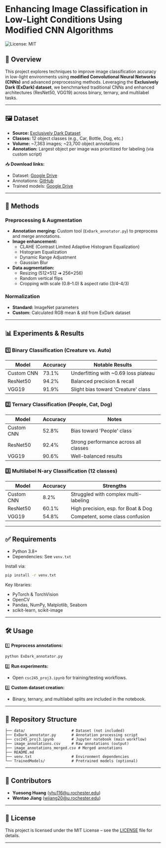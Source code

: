 # Enhancing Image Classification in Low-Light Conditions Using Modified CNN Algorithms

![License: MIT](https://img.shields.io/badge/License-MIT-yellow.svg)

## 🚀 Overview

This project explores techniques to improve image classification accuracy in low-light environments using **modified Convolutional Neural Networks (CNNs)** and advanced preprocessing methods. Leveraging the **Exclusively Dark (ExDark) dataset**, we benchmarked traditional CNNs and enhanced architectures (ResNet50, VGG19) across binary, ternary, and multilabel tasks.

---

## 🖼️ Dataset

- **Source:** [Exclusively Dark Dataset](https://github.com/cs-chan/Exclusively-Dark-Image-Dataset)
- **Classes:** 12 object classes (e.g., Car, Bottle, Dog, etc.)
- **Volume:** ~7,363 images; ~23,700 object annotations
- **Annotation:** Largest object per image was prioritized for labeling (via custom script)

📥 **Download links:**
- Dataset: [Google Drive](https://drive.google.com/file/d/1BHmPgu8EsHoFDDkMGLVoXIlCth2dW6Yx/view?usp=sharing)
- Annotations: [GitHub](https://github.com/cs-chan/Exclusively-Dark-Image-Dataset/tree/master/Groundtruth)
- Trained models: [Google Drive](https://drive.google.com/drive/folders/125vwohSUWu_U0SKjGf_yUEYx9faGN7Bt?usp=sharing)

---

## 🔧 Methods

### Preprocessing & Augmentation

- **Annotation merging:** Custom tool (`ExDark_annotator.py`) to preprocess and merge annotations.
- **Image enhancement:**
    - CLAHE (Contrast Limited Adaptive Histogram Equalization)
    - Histogram Equalization
    - Dynamic Range Adjustment
    - Gaussian Blur
- **Data augmentation:**
    - Resizing (512×512 ➔ 256×256)
    - Random vertical flips
    - Cropping with scale (0.8–1.0) & aspect ratio (3/4–4/3)

### Normalization

- **Standard:** ImageNet parameters
- **Custom:** Calculated RGB mean & std from ExDark dataset

---

## 📊 Experiments & Results

### 1️⃣ Binary Classification (Creature vs. Auto)

| Model           | Accuracy | Notable Results                        |
|-----------------|----------|----------------------------------------|
| Custom CNN      | 73.1%    | Underfitting with ~0.69 loss plateau   |
| ResNet50        | 94.2%    | Balanced precision & recall            |
| VGG19           | 91.9%    | Slight bias toward 'Creature' class    |

### 2️⃣ Ternary Classification (People, Cat, Dog)

| Model           | Accuracy | Notes                                  |
|-----------------|----------|----------------------------------------|
| Custom CNN      | 52.8%    | Bias toward 'People' class             |
| ResNet50        | 92.4%    | Strong performance across all classes  |
| VGG19           | 90.6%    | Well-balanced results                  |

### 3️⃣ Multilabel N-ary Classification (12 classes)

| Model           | Accuracy | Strengths                              |
|-----------------|----------|----------------------------------------|
| Custom CNN      | 8.2%     | Struggled with complex multi-labeling  |
| ResNet50        | 60.1%    | High precision, esp. for Boat & Dog    |
| VGG19           | 54.8%    | Competent, some class confusion        |

---

## ✅ Requirements

- Python 3.8+
- Dependencies: See `venv.txt`

Install via:

```bash
pip install -r venv.txt
```

Key libraries:
- PyTorch & TorchVision
- OpenCV
- Pandas, NumPy, Matplotlib, Seaborn
- scikit-learn, scikit-image

---

## 🛠️ Usage

1️⃣ **Preprocess annotations:**

```bash
python ExDark_annotator.py
```

2️⃣ **Run experiments:**
- Open `csc245_proj3.ipynb` for training/testing workflows.

3️⃣ **Custom dataset creation:**
- Binary, ternary, and multilabel splits are included in the notebook.

---

## 📂 Repository Structure

```
├── data/                     # Dataset (not included)
├── ExDark_annotator.py       # Annotation processing script
├── csc245_proj3.ipynb        # Jupyter notebook (main workflow)
├── image_annotations.csv     # Raw annotations (output)
├── image_annotations_merged.csv # Merged annotations
├── README.md
├── venv.txt                  # Environment dependencies
└── TrainedModels/            # Pretrained models (optional)
```

---

## 👥 Contributors

- **Yuesong Huang** (yhu116@u.rochester.edu)
- **Wentao Jiang** (wjiang20@u.rochester.edu)

---

## 📄 License

This project is licensed under the MIT License – see the [LICENSE](LICENSE) file for details.

---
